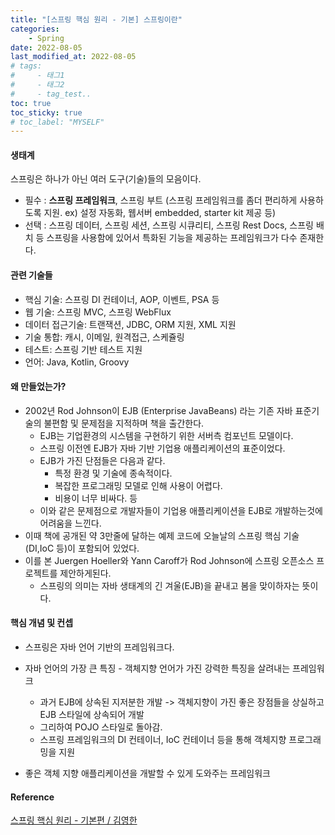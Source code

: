 ```yaml
---
title: "[스프링 핵심 원리 - 기본] 스프링이란"
categories: 
    - Spring
date: 2022-08-05
last_modified_at: 2022-08-05
# tags:
#     - 태그1
#     - 태그2
#     - tag_test..
toc: true
toc_sticky: true
# toc_label: "MYSELF"
---
```


#### **생태계**
스프링은 하나가 아닌 여러 도구(기술)들의 모음이다.

- 필수 : **스프링 프레임워크**, 스프링 부트 (스프링 프레임워크를 좀더 편리하게 사용하도록 지원. ex) 설정 자동화, 웹서버 embedded, starter kit 제공 등)
- 선택 : 스프링 데이터, 스프링 세션, 스프링 시큐리티, 스프링 Rest Docs, 스프링 배치 등 스프링을 사용함에 있어서 특화된 기능을 제공하는 프레임워크가 다수 존재한다.


#### **관련 기술들**
- 핵심 기술: 스프링 DI 컨테이너, AOP, 이벤트, PSA 등
- 웹 기술: 스프링 MVC, 스프링 WebFlux
- 데이터 접근기술: 트랜잭션, JDBC, ORM 지원, XML 지원
- 기술 통합: 캐시, 이메일, 원격접근, 스케쥴링
- 테스트: 스프링 기반 테스트 지원
- 언어: Java, Kotlin, Groovy

#### **왜 만들었는가?**
- 2002년 Rod Johnson이 EJB (Enterprise JavaBeans) 라는 기존 자바 표준기술의 불편함 및 문제점을 지적하며 책을 출간한다.
  - EJB는 기업환경의 시스템을 구현하기 위한 서버측 컴포넌트 모델이다. 
  - 스프링 이전엔 EJB가 자바 기반 기업용 애플리케이션의 표준이었다.
  - EJB가 가진 단점들은 다음과 같다.
    - 특정 환경 및 기술에 종속적이다.
    - 복잡한 프로그래밍 모델로 인해 사용이 어렵다.
    - 비용이 너무 비싸다. 등
  - 이와 같은 문제점으로 개발자들이 기업용 애플리케이션을 EJB로 개발하는것에 어려움을 느낀다.
- 이때 책에 공개된 약 3만줄에 달하는 예제 코드에 오늘날의 스프링 핵심 기술 (DI,IoC 등)이 포함되어 있었다.
- 이를 본 Juergen Hoeller와 Yann Caroff가 Rod Johnson에 스프링 오픈소스 프로젝트를 제안하게된다.
  - 스프링의 의미는 자바 생태계의 긴 겨울(EJB)을 끝내고 봄을 맞이하자는 뜻이다.

#### **핵심 개념 및 컨셉**
- 스프링은 자바 언어 기반의 프레임워크다.
- 자바 언어의 가장 큰 특징 - 객체지향 언어가 가진 강력한 특징을 살려내는 프레임워크
  - 과거 EJB에 상속된 지저분한 개발 -> 객체지향이 가진 좋은 장점들을 상실하고 EJB 스타일에 상속되어 개발
  - 그리하여 POJO 스타일로 돌아감.
  - 스프링 프레임워크의 DI 컨테이너, IoC 컨테이너 등을 통해 객체지향 프로그래밍을 지원

- 좋은 객체 지향 애플리케이션을 개발할 수 있게 도와주는 프레임워크

#### **Reference**
[스프링 핵심 원리 - 기본편 / 김영한](https://www.inflearn.com/course/%EC%8A%A4%ED%94%84%EB%A7%81-%ED%95%B5%EC%8B%AC-%EC%9B%90%EB%A6%AC-%EA%B8%B0%EB%B3%B8%ED%8E%B8)
